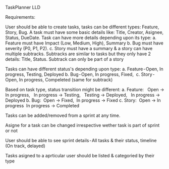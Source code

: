 TaskPlanner LLD

Requirements:

User should be able to create tasks, tasks can be different types: Feature, Story, Bug.
A task must have some basic details like: Title, Creator, Asignee, Status, DueDate. Task can have more details depending upon its type:
a. Feature must have Impact (Low, Medium, High), Summary
b. Bug must have severity (P0, P1, P2).
c. Story must have a summary & a story can have multiple subtracks. Subtracks are similar to tasks but they only have 2 details: Title, Status. Subtrack can only be part of a story

Tasks can have different status's depending upon type:
a. Feature - Open, In progress, Testing, Deployed
b. Bug - Open, In progress, Fixed, 
c. Story - Open, In progress, Compeleted (same for subtrack)

Based on task type, status transition might be different:
a. Feature: 
 Open -> In progress, 
 In progress -> Testing, 
 Testing -> Deployed, 
 In progress -> Deployed
b. Bug:
 Open -> Fixed,
 In progress -> Fixed
c. Story:
 Open -> In progress
 In progress -> Completed

Tasks can be added/removed from a sprint at any time. 

Asigne for a task can be changed irrespective wether task is part of sprint or not

User should be able to see sprint details - All tasks & their status, timeline (On track, delayed)

Tasks asigned to a aprticular user should be listed & categoried by their type
